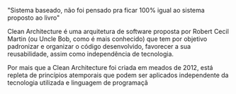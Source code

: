 "Sistema baseado, não foi pensado pra ficar 100% igual ao sistema proposto ao livro"

Clean Architecture é uma arquitetura de software proposta por Robert Cecil Martin (ou Uncle Bob, como é mais conhecido) que tem por objetivo padronizar e organizar o código desenvolvido, favorecer a sua reusabilidade, assim como independência de tecnologia.

Por mais que a Clean Architecture foi criada em meados de 2012, está repleta de princípios atemporais que podem ser aplicados independente da tecnologia utilizada e linguagem de programaçã
